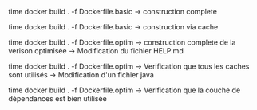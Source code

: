 time docker build . -f Dockerfile.basic
-> construction complete

time docker build . -f Dockerfile.basic
-> construction via cache

time docker build . -f Dockerfile.optim
-> construction complete de la verison optimisée
-> Modification du fichier HELP.md

time docker build . -f Dockerfile.optim
-> Verification que tous les caches sont utilisés
-> Modification d'un fichier java

time docker build . -f Dockerfile.optim
-> Verification que la couche de dépendances est bien utilisée

